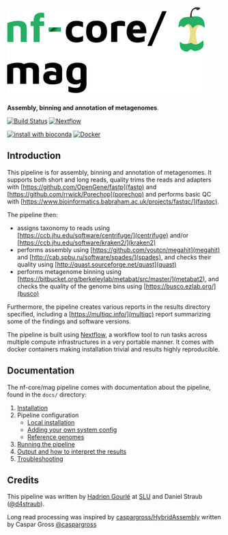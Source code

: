 # ![mag](https://raw.githubusercontent.com/nf-core/mag/master/docs/images/mag_logo.png)

**Assembly, binning and annotation of metagenomes**.

[![Build Status](https://travis-ci.com/nf-core/mag.svg?branch=master)](https://travis-ci.com/nf-core/mag)
[![Nextflow](https://img.shields.io/badge/nextflow-%E2%89%A50.32.0-brightgreen.svg)](https://www.nextflow.io/)

[![install with bioconda](https://img.shields.io/badge/install%20with-bioconda-brightgreen.svg)](http://bioconda.github.io/)
[![Docker](https://img.shields.io/docker/automated/nfcore/mag.svg)](https://hub.docker.com/r/nfcore/mag)

## Introduction

This pipeline is for assembly, binning and annotation of metagenomes.
It supports both short and long reads, quality trims the reads and adapters with [https://github.com/OpenGene/fastp](fastp) and [https://github.com/rrwick/Porechop](porechop) and performs basic QC with [https://www.bioinformatics.babraham.ac.uk/projects/fastqc/](fastqc).

The pipeline then:

- assigns taxonomy to reads using [https://ccb.jhu.edu/software/centrifuge/](centrifuge) and/or [https://ccb.jhu.edu/software/kraken2/](kraken2)
- performs assembly using [https://github.com/voutcn/megahit](megahit) and [http://cab.spbu.ru/software/spades/](spades), and checks their quality using [http://quast.sourceforge.net/quast](quast)
- performs metagenome binning using [https://bitbucket.org/berkeleylab/metabat/src/master/](metabat2), and checks the quality of the genome bins using [https://busco.ezlab.org/](busco)

Furthermore, the pipeline creates various reports in the results directory specified, including a [https://multiqc.info/](multiqc) report summarizing some of the findings and software versions.

The pipeline is built using [Nextflow](https://www.nextflow.io), a workflow tool to run tasks across multiple compute infrastructures in a very portable manner. It comes with docker containers making installation trivial and results highly reproducible.

## Documentation

The nf-core/mag pipeline comes with documentation about the pipeline, found in the `docs/` directory:

1. [Installation](https://nf-co.re/usage/installation)
2. Pipeline configuration
   - [Local installation](https://nf-co.re/usage/local_installation)
   - [Adding your own system config](https://nf-co.re/usage/adding_own_config)
   - [Reference genomes](https://nf-co.re/usage/reference_genomes)
3. [Running the pipeline](docs/usage.md)
4. [Output and how to interpret the results](docs/output.md)
5. [Troubleshooting](https://nf-co.re/usage/troubleshooting)

## Credits

This pipeline was written by [Hadrien Gourlé](https://hadriengourle.com) at [SLU](https://slu.se) and Daniel Straub ([@d4straub](https://github.com/d4straub)).

Long read processing was inspired by [caspargross/HybridAssembly](https://github.com/caspargross/HybridAssembly) written by Caspar Gross [@caspargross](https://github.com/caspargross)
